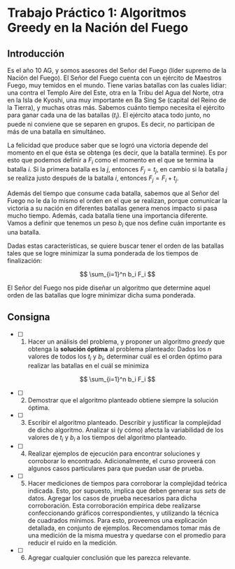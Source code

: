# Trabajo Práctico 1: Algoritmos Greedy en la Nación del Fuego

## Introducción
Es el año 10 AG, y somos asesores del Señor del Fuego (líder supremo de la Nación del Fuego). El Señor del Fuego cuenta con un ejército de Maestros Fuego, muy temidos en el mundo. Tiene varias batallas con las cuales lidiar: una contra el Templo Aire del Este, otra en la Tribu del Agua del Norte, otra en la Isla de Kyoshi, una muy importante en Ba Sing Se (capital del Reino de la Tierra), y muchas otras más. Sabemos cuánto tiempo necesita el ejército para ganar cada una de las batallas ($t_i$). El ejército ataca todo junto, no puede ni conviene que se separen en grupos. Es decir, no participan de más de una batalla en simultáneo.

La felicidad que produce saber que se logró una victoria depende del momento en el que ésta se obtenga (es decir, que la batalla termine). Es por esto que podemos definir a $F_i$ como el momento en el que se termina la batalla $i$. Si la primera batalla es la $j$, entonces $F_j = t_j$, en cambio si la batalla $j$ se realiza justo después de la batalla $i$, entonces $F_j = F_i + t_j$.

Además del tiempo que consume cada batalla, sabemos que al Señor del Fuego no le da lo mismo el orden en el que se realizan, porque comunicar la victoria a su nación en diferentes batallas genera menos impacto si pasa mucho tiempo. Además, cada batalla tiene una importancia diferente. Vamos a definir que tenemos un peso $b_i$ que nos define cuán importante es una batalla.

Dadas estas características, se quiere buscar tener el orden de las batallas tales que se logre minimizar la suma ponderada de los tiempos de finalización:

$$
\sum_{i=1}^n b_i F_i
$$

El Señor del Fuego nos pide diseñar un algoritmo que determine aquel orden de las batallas que logre minimizar dicha suma ponderada.

## Consigna  

- [ ] 1. Hacer un análisis del problema, y proponer un algoritmo *greedy* que obtenga la **solución óptima** al problema planteado: Dados los $n$ valores de todos los $t_i$ y $b_i$, determinar cuál es el orden óptimo para realizar las batallas en el cuál se minimiza  

$$
\sum_{i=1}^n b_i F_i
$$

- [ ] 2. Demostrar que el algoritmo planteado obtiene siempre la solución óptima.  

- [ ] 3. Escribir el algoritmo planteado. Describir y justificar la complejidad de dicho algoritmo. Analizar si (y cómo) afecta la variabilidad de los valores de $t_i$ y $b_i$ a los tiempos del algoritmo planteado.  

- [ ] 4. Realizar ejemplos de ejecución para encontrar soluciones y corroborar lo encontrado. Adicionalmente, el curso proveerá con algunos casos particulares para que puedan usar de prueba.

- [ ] 5. Hacer mediciones de tiempos para corroborar la complejidad teórica indicada. Esto, por supuesto, implica que deben generar sus *sets* de datos. Agregar los casos de prueba necesarios para dicha corroboración. Esta corroboración empírica debe realizarse confeccionando gráficos correspondientes, y utilizando la técnica de cuadrados mínimos. Para esto, proveemos una explicación detallada, en conjunto de ejemplos. Recomendamos tomar más de una medición de la misma muestra y quedarse con el promedio para reducir el ruido en la medición.  

- [ ] 6. Agregar cualquier conclusión que les parezca relevante.  

